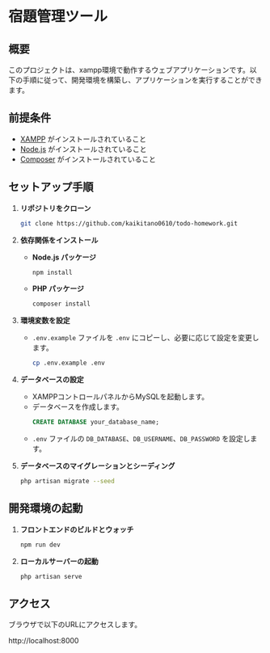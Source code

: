 # 宿題管理ツール

## 概要

このプロジェクトは、xampp環境で動作するウェブアプリケーションです。以下の手順に従って、開発環境を構築し、アプリケーションを実行することができます。

## 前提条件

- [XAMPP](https://www.apachefriends.org/index.html) がインストールされていること
- [Node.js](https://nodejs.org/) がインストールされていること
- [Composer](https://getcomposer.org/) がインストールされていること

## セットアップ手順

1. **リポジトリをクローン**
    ```bash
    git clone https://github.com/kaikitano0610/todo-homework.git
    ```

2. **依存関係をインストール**
    - **Node.js パッケージ**
        ```bash
        npm install
        ```
    - **PHP パッケージ**
        ```bash
        composer install
        ```

3. **環境変数を設定**
    - `.env.example` ファイルを `.env` にコピーし、必要に応じて設定を変更します。
        ```bash
        cp .env.example .env
        ```

4. **データベースの設定**
    - XAMPPコントロールパネルからMySQLを起動します。
    - データベースを作成します。
        ```sql
        CREATE DATABASE your_database_name;
        ```
    - `.env` ファイルの `DB_DATABASE`、`DB_USERNAME`、`DB_PASSWORD` を設定します。

5. **データベースのマイグレーションとシーディング**
    ```bash
    php artisan migrate --seed
    ```

## 開発環境の起動

1. **フロントエンドのビルドとウォッチ**
    ```bash
    npm run dev
    ```

2. **ローカルサーバーの起動**
    ```bash
    php artisan serve
    ```

## アクセス

ブラウザで以下のURLにアクセスします。

http://localhost:8000



